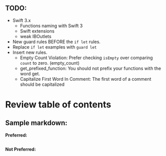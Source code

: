 ## TODO:

* Swift 3.x
	* Functions naming with Swift 3
	* Swift extensions
	* weak IBOutlets
* New guard rules BEFORE the `if let` rules.
* Replace `if let` examples with `guard let`
* Insert new rules.
	* Empty Count Violation: Prefer checking `isEmpty` over comparing `count` to zero. (empty_count)
	* get_prefixed_function: You should not prefix your functions with the word get.
	* Capitalize First Word In Comment: The first word of a comment should be capitalized
# Review table of contents

## Sample markdown:

**Preferred:**

```swift
```

**Not Preferred:**

```swift
```
